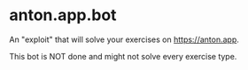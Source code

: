 # anton.app.bot
An "exploit" that will solve your exercises on https://anton.app.

This bot is NOT done and might not solve every exercise type.
